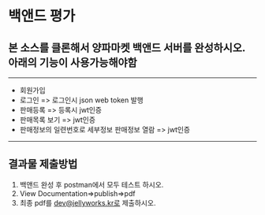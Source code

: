 # 백앤드 평가

## 본 소스를 클론해서 양파마켓 백앤드 서버를 완성하시오. 아래의 기능이 사용가능해야함

---

- 회원가입
- 로그인 => 로그인시 json web token 발행
- 판매등록 => 등록시 jwt인증
- 판매목록 보기 => jwt인증
- 판매정보의 일련번호로 세부정보 판매정보 열람 => jwt인증

---

## 결과물 제출방법

1. 백앤드 완성 후 postman에서 모두 테스트 하시오.
2. View Documentation=>publish=>pdf
3. 최종 pdf를 dev@jellyworks.kr로 제출하시오.
